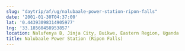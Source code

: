 ```yaml
---
slug: "daytrip/af/ug/nalubaale-power-station-ripon-falls"
date: '2001-01-30T04:37:00'
lat: '0.44393098314905977'
lng: '33.18560458953857'
location: Nalufenya B, Jinja City, Buikwe, Eastern Region, Uganda
title: Nalubaale Power Station (Ripon Falls)
---
```



